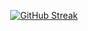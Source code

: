 <div align="center">

[![GitHub Streak](http://github-readme-streak-stats.herokuapp.com?user=AlxHng88&theme=tokyonight_duo&hide_border=true&date_format=M%20j%5B%2C%20Y%5D)](https://git.io/streak-stats)

  
</div>
